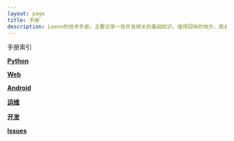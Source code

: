 ```yaml
---
layout: page
title: 手册
description: Leeon的技术手册，主要记录一些开发相关的基础知识，值得回味的地方，我会专门写文章总结。
---
```


手册索引

**[Python](./py/)**

**[Web](./web/)** 


<!-- [C++](./cpp) -->

**[Android](./android)** 

<!-- [iOS](./ios) -->

**[运维](./ops/)**

**[开发](./dev/)**

**[Issues](./issues)**
